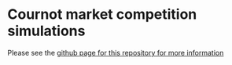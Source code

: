 # Cournot market competition simulations

Please see the [github page for this repository for more information](https://ispanos.github.io/CournotGame/)

